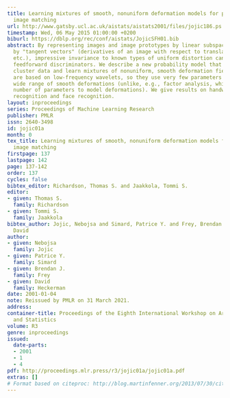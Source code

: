 ```yaml
---
title: Learning mixtures of smooth, nonuniform deformation models for probabilistic
  image matching
url: http://www.gatsby.ucl.ac.uk/aistats/aistats2001/files/jojic186.ps
timestamp: Wed, 06 May 2015 01:00:00 +0200
biburl: https://dblp.org/rec/conf/aistats/JojicSFH01.bib
abstract: By representing images and image prototypes by linear subspaces spanned
  by "tangent vectors" (derivatives of an image with respect to translation, rotation,
  etc.), impressive invariance to known types of uniform distortion can be built into
  feedforward discriminators. We describe a new probability model that can jointly
  cluster data and learn mixtures of nonuniform, smooth deformation fields. Our fields
  are based on low-frequency wavelets, so they use very few parameters to model a
  wide range of smooth deformations (unlike, e.g., factor analysis, which uses a large
  number of parameters to model deformations). We give results on handwritten digit
  recognition and face recognition.
layout: inproceedings
series: Proceedings of Machine Learning Research
publisher: PMLR
issn: 2640-3498
id: jojic01a
month: 0
tex_title: Learning mixtures of smooth, nonuniform deformation models for probabilistic
  image matching
firstpage: 137
lastpage: 142
page: 137-142
order: 137
cycles: false
bibtex_editor: Richardson, Thomas S. and Jaakkola, Tommi S.
editor:
- given: Thomas S.
  family: Richardson
- given: Tommi S.
  family: Jaakkola
bibtex_author: Jojic, Nebojsa and Simard, Patrice Y. and Frey, Brendan J. and Heckerman,
  David
author:
- given: Nebojsa
  family: Jojic
- given: Patrice Y.
  family: Simard
- given: Brendan J.
  family: Frey
- given: David
  family: Heckerman
date: 2001-01-04
note: Reissued by PMLR on 31 March 2021.
address:
container-title: Proceedings of the Eighth International Workshop on Artificial Intelligence
  and Statistics
volume: R3
genre: inproceedings
issued:
  date-parts:
  - 2001
  - 1
  - 4
pdf: http://proceedings.mlr.press/r3/jojic01a/jojic01a.pdf
extras: []
# Format based on citeproc: http://blog.martinfenner.org/2013/07/30/citeproc-yaml-for-bibliographies/
---
```

